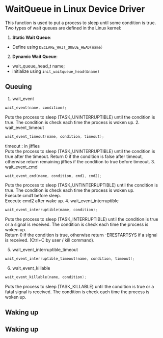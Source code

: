 # WaitQueue in Linux Device Driver
This function is used to put a process to sleep until some condition is true. 
Two types of wait queues are defined in the Linux kernel:
1. **Static Wait Queue**: 
- Define using `DECLARE_WAIT_QUEUE_HEAD(name)`
2. **Dynamic Wait Queue**:
- wait_queue_head_t name;
- initialize using `init_waitqueue_head(&name)`

## Queuing
1. wait_event
```c
wait_event(name, condition);
```
Puts the process to sleep (TASK_UNINTERRUPTIBLE) until the condition is true. The condition is check each time the process is woken up.
2. wait_event_timeout
```c
wait_event_timeout(name, condition, timeout);
```
timeout : in jiffies <br>
Puts the process to sleep (TASK_UNINTERRUPTIBLE) until the condition is true after the timeout. Return 0 if the condition is false after timeout, otherwise return remaining jiffies if the condition to true before timeout.
3. wait_event_cmd
```c
wait_event_cmd(name, condition, cmd1, cmd2);
```
Puts the process to sleep (TASK_UNTINTERRUPTIBLE) until the condition is true. The condition is check each time the process is woken up. <br>
Execute cmd1 before sleep. <br>
Execute cmd2 after wake up.
4. wait_event_interruptible
```c
wait_event_interruptible(name, condition);
```
Puts the process to sleep (TASK_INTERRUPTIBLE) until the condition is true or a signal is received. The condition is check each time the process is woken up. <br>
Return 0 if the condition is true, otherwise return -ERESTARTSYS if a signal is received. (Ctrl+C by user / kill command).

5. wait_event_interruptible_timeout
```c
wait_event_interruptible_timeout(name, condition, timeout);
```
6. wait_event_killable
```c
wait_event_killable(name, condition);
```
Puts the process to sleep (TASK_KILLABLE) until the condition is true or a fatal signal is received. The condition is check each time the process is woken up.

## Waking up


## Waking up
